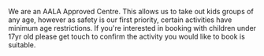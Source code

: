 We are an AALA Approved Centre. This allows us to take out kids groups of any age, however as safety is our first
priority, certain activities have minimum age restrictions. If you're interested in booking with children under 17yr old
please get touch to confirm the activity you would like to book is suitable.